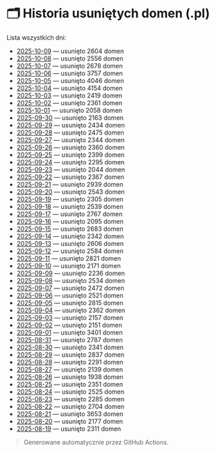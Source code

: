 # 🗂️ Historia usuniętych domen (.pl)

Lista wszystkich dni:

- [2025-10-09](days/2025-10-09.md) — usunięto 2604 domen
- [2025-10-08](days/2025-10-08.md) — usunięto 2556 domen
- [2025-10-07](days/2025-10-07.md) — usunięto 2678 domen
- [2025-10-06](days/2025-10-06.md) — usunięto 3757 domen
- [2025-10-05](days/2025-10-05.md) — usunięto 4046 domen
- [2025-10-04](days/2025-10-04.md) — usunięto 4154 domen
- [2025-10-03](days/2025-10-03.md) — usunięto 2419 domen
- [2025-10-02](days/2025-10-02.md) — usunięto 2361 domen
- [2025-10-01](days/2025-10-01.md) — usunięto 2058 domen
- [2025-09-30](days/2025-09-30.md) — usunięto 2163 domen
- [2025-09-29](days/2025-09-29.md) — usunięto 2434 domen
- [2025-09-28](days/2025-09-28.md) — usunięto 2475 domen
- [2025-09-27](days/2025-09-27.md) — usunięto 2344 domen
- [2025-09-26](days/2025-09-26.md) — usunięto 2360 domen
- [2025-09-25](days/2025-09-25.md) — usunięto 2399 domen
- [2025-09-24](days/2025-09-24.md) — usunięto 2295 domen
- [2025-09-23](days/2025-09-23.md) — usunięto 2044 domen
- [2025-09-22](days/2025-09-22.md) — usunięto 2367 domen
- [2025-09-21](days/2025-09-21.md) — usunięto 2939 domen
- [2025-09-20](days/2025-09-20.md) — usunięto 2543 domen
- [2025-09-19](days/2025-09-19.md) — usunięto 2305 domen
- [2025-09-18](days/2025-09-18.md) — usunięto 2539 domen
- [2025-09-17](days/2025-09-17.md) — usunięto 2767 domen
- [2025-09-16](days/2025-09-16.md) — usunięto 2095 domen
- [2025-09-15](days/2025-09-15.md) — usunięto 2683 domen
- [2025-09-14](days/2025-09-14.md) — usunięto 2342 domen
- [2025-09-13](days/2025-09-13.md) — usunięto 2606 domen
- [2025-09-12](days/2025-09-12.md) — usunięto 2584 domen
- [2025-09-11](days/2025-09-11.md) — usunięto 2821 domen
- [2025-09-10](days/2025-09-10.md) — usunięto 2171 domen
- [2025-09-09](days/2025-09-09.md) — usunięto 2236 domen
- [2025-09-08](days/2025-09-08.md) — usunięto 2534 domen
- [2025-09-07](days/2025-09-07.md) — usunięto 2472 domen
- [2025-09-06](days/2025-09-06.md) — usunięto 2521 domen
- [2025-09-05](days/2025-09-05.md) — usunięto 2815 domen
- [2025-09-04](days/2025-09-04.md) — usunięto 2362 domen
- [2025-09-03](days/2025-09-03.md) — usunięto 2157 domen
- [2025-09-02](days/2025-09-02.md) — usunięto 2151 domen
- [2025-09-01](days/2025-09-01.md) — usunięto 3401 domen
- [2025-08-31](days/2025-08-31.md) — usunięto 2787 domen
- [2025-08-30](days/2025-08-30.md) — usunięto 2341 domen
- [2025-08-29](days/2025-08-29.md) — usunięto 2837 domen
- [2025-08-28](days/2025-08-28.md) — usunięto 2291 domen
- [2025-08-27](days/2025-08-27.md) — usunięto 2139 domen
- [2025-08-26](days/2025-08-26.md) — usunięto 1938 domen
- [2025-08-25](days/2025-08-25.md) — usunięto 2351 domen
- [2025-08-24](days/2025-08-24.md) — usunięto 2525 domen
- [2025-08-23](days/2025-08-23.md) — usunięto 2285 domen
- [2025-08-22](days/2025-08-22.md) — usunięto 2704 domen
- [2025-08-21](days/2025-08-21.md) — usunięto 3653 domen
- [2025-08-20](days/2025-08-20.md) — usunięto 2177 domen
- [2025-08-19](days/2025-08-19.md) — usunięto 2311 domen

> Generowane automatycznie przez GitHub Actions.
